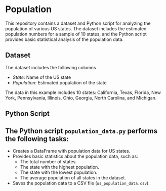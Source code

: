 # Population
This repository contains a dataset and Python script for analyzing the population of various US states. 
The dataset includes the estimated population numbers for a sample of 10 states, and the Python script provides basic statistical analysis of the population data.

## Dataset

The dataset includes the following columns
- *State*: Name of the US state
- *Population*: Estimated population of the state

The data in this example includes 10 states: California, Texas, Florida, New York, Pennsylvania, Illinois, Ohio, Georgia, North Carolina, and Michigan.

## Python Script

The Python script `population_data.py` performs the following tasks:
------

- Creates a DataFrame with population data for US states.
- Provides basic statistics about the population data, such as:
  - The total number of states.
  - The state with the highest population.
  - The state with the lowest population.
  - The average population of all states in the dataset.
- Saves the population data to a CSV file (`us_population_data.csv`).
